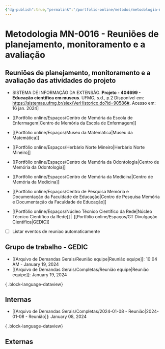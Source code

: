 ```yaml
---
{"dg-publish":true,"permalink":"/portfolio-online/metodos/metodologia-mn-0016-reunioes-de-planejamento-monitoramento-e-a-avaliacao/","tags":["💼/🎯/🛠️"],"created":"2024-02-05T11:59:49.095-03:00","updated":"2024-02-11T11:28:21.241-03:00"}
---
```



# Metodologia MN-0016 - Reuniões de planejamento, monitoramento e a avaliação

## Reuniões de planejamento, monitoramento e a avaliação das atividades do projeto

- SISTEMA DE INFORMAÇÃO DA EXTENSÃO. **Projeto - 404699 - Educação científica em museus**. UFMG, s.d., p.2 Disponível em: <https://sistemas.ufmg.br/siex/VerHistorico.do?id=90586#>. Acesso em: 16 jan. 2024]

- [[Portfólio online/Espaços/Centro de Memória da Escola de Enfermagem\|Centro de Memória da Escola de Enfermagem]]
- [[Portfólio online/Espaços/Museu da Matemática\|Museu da Matemática]]
- [[Portfólio online/Espaços/Herbário Norte Mineiro\|Herbário Norte Mineiro]]
- [[Portfólio online/Espaços/Centro de Memória da Odontologia\|Centro de Memória da Odontologia]]
- [[Portfólio online/Espaços/Centro de Memória da Medicina\|Centro de Memória da Medicina]]
- [[Portfólio online/Espaços/Centro de Pesquisa Memória e Documentação da Faculdade de Educação\|Centro de Pesquisa Memória e Documentação da Faculdade de Educação]]
- [[Portfólio online/Espaços/Núcleo Técnico Científico da Rede\|Núcleo Técnico Científico da Rede]] | [[Portfólio online/Espaços/GT Divulgação Científica\|GEDIC]]

- [ ] Listar eventos de reuniao automaticamente

## Grupo de trabalho - GEDIC

- [[Arquivo de Demandas Gerais/Reunião equipe\|Reunião equipe]]: 10:04 AM - January 19, 2024
- [[Arquivo de Demandas Gerais/Completas/Reunião equipe\|Reunião equipe]]: January 19, 2024

{ .block-language-dataview}

## Internas

- [[Arquivo de Demandas Gerais/Completas/2024-01-08 - Reunião\|2024-01-08 - Reunião]]: January 08, 2024

{ .block-language-dataview}

## Externas
